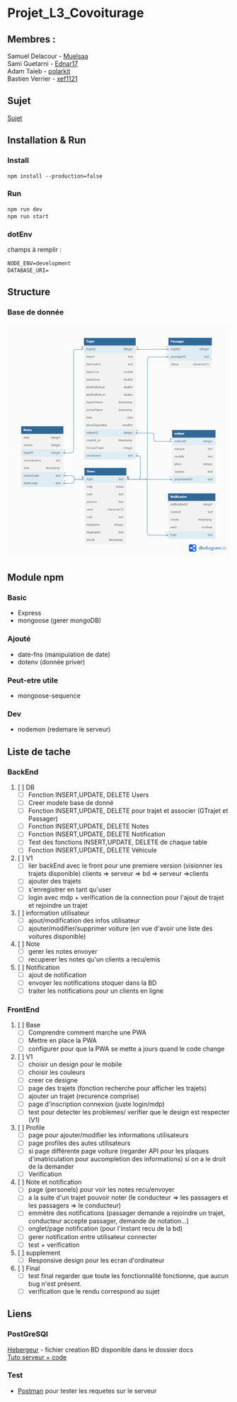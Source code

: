 # Projet_L3_Covoiturage
## Membres :
Samuel Delacour - [Muelsaa](https://github.com/MuelSaa)  
Sami Guetarni - [Ednar17](https://github.com/Ednar17)  
Adam Taieb - [polarkit](https://github.com/polarkit)  
Bastien Verrier - [xef1121](https://github.com/Xef1121)
## Sujet
[Sujet](https://github.com/MuelSaa/Projet_L3_Covoiturage/blob/main/Sujet.pdf)
## Installation & Run
### Install
```
npm install --production=false
```
### Run
```
npm run dev
npm run start
```

### dotEnv
champs à remplir :
```
NODE_ENV=development
DATABASE_URI=
```
## Structure
### Base de donnée
![Diagram Base de donée](/docs/diagramDB.png)
## Module npm
### Basic
- Express
- mongoose (gerer mongoDB)

### Ajouté 
- date-fns (manipulation de date)
- dotenv (donnée priver)
### Peut-etre utile
- mongoose-sequence
### Dev
- nodemon (redemare le serveur)
## Liste de tache
### BackEnd
1. [ ] DB
    - [ ] Fonction INSERT,UPDATE, DELETE Users
    - [ ] Creer modele base de donné
    - [ ] Fonction INSERT,UPDATE, DELETE pour trajet et associer (GTrajet et Passager)
    - [ ] Fonction INSERT,UPDATE, DELETE Notes
    - [ ] Fonction INSERT,UPDATE, DELETE Notification
    - [ ] Test des fonctions INSERT,UPDATE, DELETE de chaque table
    - [ ] Fonction INSERT,UPDATE, DELETE Véhicule
2. [ ] V1
    - [ ] lier backEnd avec le front pour une premiere version (visionner les trajets disponible) clients => serveur => bd => serveur =>clients
    - [ ] ajouter des trajets
    - [ ] s'enregistrer en tant qu'user
    - [ ] login avec mdp + verification de la connection pour l'ajout de trajet et rejoindre un trajet
3. [ ] information utilisateur
    - [ ] ajout/modification des infos utilisateur
    - [ ] ajouter/modifier/supprimer voiture (en vue d'avoir une liste des voitures disponible)
4. [ ] Note
    - [ ] gerer les notes envoyer
    - [ ] recuperer les notes qu'un clients a recu/emis
5. [ ] Notification
    - [ ] ajout de notification
    - [ ] envoyer les notifications stoquer dans la BD
    - [ ] traiter les notifications pour un clients en ligne
### FrontEnd
1. [ ] Base
    - [ ] Comprendre comment marche une PWA
    - [ ] Mettre en place la PWA
    - [ ] configurer pour que la PWA se mette a jours quand le code change
2. [ ] V1
    - [ ] choisir un design pour le mobile
    - [ ] choisir les couleurs
    - [ ] creer ce designe
    - [ ] page des trajets (fonction recherche pour afficher les trajets)
    - [ ] ajouter un trajet (recurence comprise)
    - [ ] page d'inscription connexion (juste login/mdp)
    - [ ] test pour detecter les problemes/ verifier que le design est respecter (V1)
3. [ ] Profile
    - [ ] page pour ajouter/modifier les informations utilisateurs
    - [ ] page profiles des autes utilisateurs
    - [ ] si page différente page voiture (regarder API pour les plaques d'imatriculation pour aucompletion des informations) si on a le droit de la demander
    - [ ] Verification
4. [ ] Note et notification
    - [ ] page (personels) pour voir les notes recu/envoyer
    - [ ] a la suite d'un trajet pouvoir noter (le conducteur => les passagers et les passagers => le conducteur)
    - [ ] emmètre des notifications (passager demande a rejoindre un trajet, conducteur accepte passager, demande de notation...)
    - [ ] onglet/page notification (pour l'instant recu de la bd)
    - [ ] gerer notification entre utilisateur connecter
    - [ ] test + verification
5. [ ] supplement
    - [ ] Responsive design pour les ecran d'ordinateur
6. [ ] Final
    - [ ] test final regarder que toute les fonctionnalité fonctionne, que aucun bug n'est présent.
    - [ ] verification que le rendu correspond au sujet
## Liens
### PostGreSQl
[Hebergeur](https://render.com/) - fichier creation BD disponible dans le dossier docs  
[Tuto serveur + code](https://youtu.be/CvCiNeLnZ00?t=3687)  
### Test
- [Postman](https://www.postman.com/) pour tester les requetes sur le serveur

